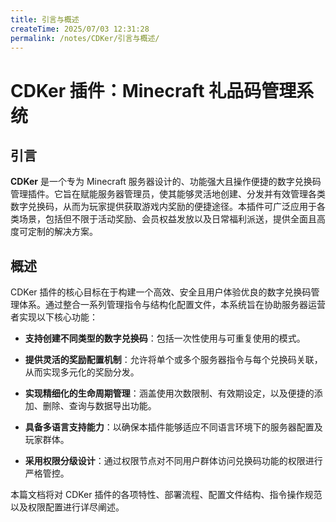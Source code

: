```yaml
---
title: 引言与概述
createTime: 2025/07/03 12:31:28
permalink: /notes/CDKer/引言与概述/
---
```

# CDKer 插件：Minecraft 礼品码管理系统

## 引言

**CDKer** 是一个专为 Minecraft 服务器设计的、功能强大且操作便捷的数字兑换码管理插件。它旨在赋能服务器管理员，使其能够灵活地创建、分发并有效管理各类数字兑换码，从而为玩家提供获取游戏内奖励的便捷途径。本插件可广泛应用于各类场景，包括但不限于活动奖励、会员权益发放以及日常福利派送，提供全面且高度可定制的解决方案。

## 概述

CDKer 插件的核心目标在于构建一个高效、安全且用户体验优良的数字兑换码管理体系。通过整合一系列管理指令与结构化配置文件，本系统旨在协助服务器运营者实现以下核心功能：

* **支持创建不同类型的数字兑换码**：包括一次性使用与可重复使用的模式。

* **提供灵活的奖励配置机制**：允许将单个或多个服务器指令与每个兑换码关联，从而实现多元化的奖励分发。

* **实现精细化的生命周期管理**：涵盖使用次数限制、有效期设定，以及便捷的添加、删除、查询与数据导出功能。

* **具备多语言支持能力**：以确保本插件能够适应不同语言环境下的服务器配置及玩家群体。

* **采用权限分级设计**：通过权限节点对不同用户群体访问兑换码功能的权限进行严格管控。

本篇文档将对 CDKer 插件的各项特性、部署流程、配置文件结构、指令操作规范以及权限配置进行详尽阐述。